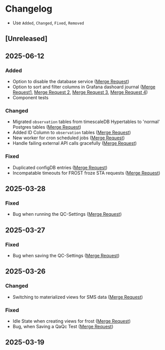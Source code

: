 # Changelog
- Use `Added`, `Changed`, `Fixed`, `Removed`

## [Unreleased]

## 2025-06-12

### Added
- Option to disable the database service ([Merge Request](https://codebase.helmholtz.cloud/ufz-tsm/tsm-orchestration/-/merge_requests/358))
- Option to sort and filter columns in Grafana dashoard journal ([Merge Request1](https://codebase.helmholtz.cloud/ufz-tsm/tsm-orchestration/-/merge_requests/366), [Merge Request 2](https://codebase.helmholtz.cloud/ufz-tsm/tsm-orchestration/-/merge_requests/364), [Merge Request 3](https://codebase.helmholtz.cloud/ufz-tsm/tsm-orchestration/-/merge_requests/362), [Merge Request 4](https://codebase.helmholtz.cloud/ufz-tsm/tsm-orchestration/-/merge_requests/360))
- Component tests

### Changed
- Migrated `observation` tables from timescaleDB Hypertables to 'normal' Postgres tables ([Merge Request](https://codebase.helmholtz.cloud/ufz-tsm/tsm-orchestration/-/merge_requests/379))
- Added ID Column to `observation` tables ([Merge Request](https://codebase.helmholtz.cloud/ufz-tsm/tsm-orchestration/-/merge_requests/348))
- New worker for cron scheduled jobs ([Merge Request](https://codebase.helmholtz.cloud/ufz-tsm/tsm-orchestration/-/merge_requests/351))
- Handle failing external API calls gracefully ([Merge Request](https://codebase.helmholtz.cloud/ufz-tsm/tsm-orchestration/-/merge_requests/377))

### Fixed
- Duplicated configDB entries ([Merge Request](https://codebase.helmholtz.cloud/ufz-tsm/tsm-orchestration/-/merge_requests/287))
- Incompatable timeouts for FROST froze STA requests ([Merge Request](https://codebase.helmholtz.cloud/ufz-tsm/tsm-orchestration/-/merge_requests/371))

## 2025-03-28

### Fixed
- Bug when running the QC-Settings ([Merge Request](https://codebase.helmholtz.cloud/ufz-tsm/tsm-orchestration/-/merge_requests/343))

## 2025-03-27

### Fixed
- Bug when saving the QC-Settings ([Merge Request](https://codebase.helmholtz.cloud/ufz-tsm/tsm-orchestration/-/merge_requests/341))

## 2025-03-26

### Changed
- Switching to materialized views for SMS data ([Merge Request](https://codebase.helmholtz.cloud/ufz-tsm/tsm-orchestration/-/merge_requests/326))

### Fixed
- Idle State when creating views for frost ([Merge Request](https://codebase.helmholtz.cloud/ufz-tsm/tsm-orchestration/-/merge_requests/336))
- Bug, when Saving a QaQc Test ([Merge Request](https://codebase.helmholtz.cloud/ufz-tsm/tsm-orchestration/-/merge_requests/337))

## 2025-03-19
